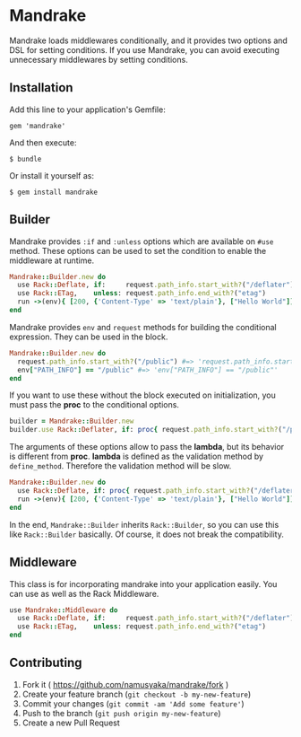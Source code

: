 # Mandrake

Mandrake loads middlewares conditionally, and it provides two options and DSL for setting conditions.
If you use Mandrake, you can avoid executing unnecessary middlewares by setting conditions.

## Installation

Add this line to your application's Gemfile:

    gem 'mandrake'

And then execute:

    $ bundle

Or install it yourself as:

    $ gem install mandrake

## Builder

Mandrake provides `:if` and `:unless` options which are available on `#use` method.
These options can be used to set the condition to enable the middleware at runtime.

```ruby
Mandrake::Builder.new do
  use Rack::Deflate, if:     request.path_info.start_with?("/deflater")
  use Rack::ETag,    unless: request.path_info.end_with?("etag")
  run ->(env){ [200, {'Content-Type' => 'text/plain'}, ["Hello World"]] }
end
```

Mandrake provides `env` and `request` methods for building the conditional expression.
They can be used in the block.

```ruby
Mandrake::Builder.new do
  request.path_info.start_with?("/public") #=> 'request.path_info.start_with?("/public")'
  env["PATH_INFO"] == "/public" #=> 'env["PATH_INFO"] == "/public"'
end
```

If you want to use these without the block executed on initialization,
you must pass the **proc** to the conditional options.

```ruby
builder = Mandrake::Builder.new
builder.use Rack::Deflater, if: proc{ request.path_info.start_with?("/public") }
```

The arguments of these options allow to pass the **lambda**, but its behavior is different from **proc**.
**lambda** is defined as the validation method by `define_method`. Therefore the validation method will be slow.

```ruby
Mandrake::Builder.new do
  use Rack::Deflate, if: proc{ request.path_info.start_with?("/deflater") }
  run ->(env){ [200, {'Content-Type' => 'text/plain'}, ["Hello World"]] }
end
```

In the end, `Mandrake::Builder` inherits `Rack::Builder`, so you can use this like `Rack::Builder` basically.
Of course, it does not break the compatibility.

## Middleware

This class is for incorporating mandrake into your application easily.
You can use as well as the Rack Middleware.

```ruby
use Mandrake::Middleware do
  use Rack::Deflate, if:     request.path_info.start_with?("/deflater")
  use Rack::ETag,    unless: request.path_info.end_with?("etag")
end
```

## Contributing

1. Fork it ( https://github.com/namusyaka/mandrake/fork )
2. Create your feature branch (`git checkout -b my-new-feature`)
3. Commit your changes (`git commit -am 'Add some feature'`)
4. Push to the branch (`git push origin my-new-feature`)
5. Create a new Pull Request

